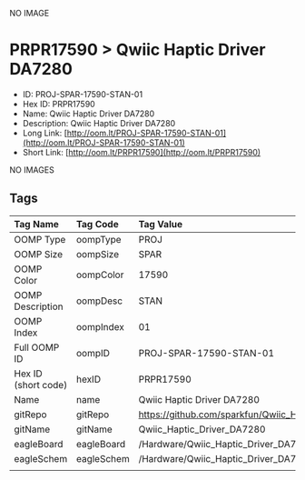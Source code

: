 


  
NO IMAGE  
# PRPR17590 > Qwiic Haptic Driver DA7280

- ID: PROJ-SPAR-17590-STAN-01
- Hex ID: PRPR17590
- Name: Qwiic Haptic Driver DA7280
- Description: Qwiic Haptic Driver DA7280
- Long Link: [http://oom.lt/PROJ-SPAR-17590-STAN-01](http://oom.lt/PROJ-SPAR-17590-STAN-01)
- Short Link: [http://oom.lt/PRPR17590](http://oom.lt/PRPR17590)
  
NO IMAGES  
## Tags
  

|Tag Name|Tag Code|Tag Value|
| :--- | :--- | :--- |
|OOMP Type|oompType|PROJ|
|OOMP Size|oompSize|SPAR|
|OOMP Color|oompColor|17590|
|OOMP Description|oompDesc|STAN|
|OOMP Index|oompIndex|01|
|Full OOMP ID|oompID|PROJ-SPAR-17590-STAN-01|
|Hex ID (short code)|hexID|PRPR17590|
|Name|name|Qwiic Haptic Driver DA7280|
|gitRepo|gitRepo|https://github.com/sparkfun/Qwiic_Haptic_Driver_DA7280|
|gitName|gitName|Qwiic_Haptic_Driver_DA7280|
|eagleBoard|eagleBoard|/Hardware/Qwiic_Haptic_Driver_DA7280.brd|
|eagleSchem|eagleSchem|/Hardware/Qwiic_Haptic_Driver_DA7280.sch|
||||
